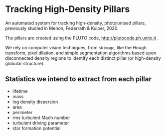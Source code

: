 # Tracking High-Density Pillars
An automated system for tracking high-density, photoionised pillars, previously studied in Menon, Federrath & Kuiper, 2020.

The pillars are created using the PLUTO code, http://plutocode.ph.unito.it .

We rely on computer vision techniques, from `skimage`, like the Hough transform, pixel dilation, and simple segmentation algorithms based upon disconnected density regions to identify each distinct pillar (or high-density globular structure).

## Statistics we intend to extract from each pillar

* lifetime
* mass
* log density dispersion
* area
* perimeter
* rms turbulent Mach number
* turbulent driving parameter
* star formation potential
